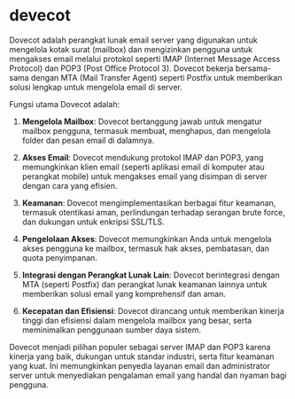 # devecot
Dovecot adalah perangkat lunak email server yang digunakan untuk mengelola kotak surat (mailbox) dan mengizinkan pengguna untuk mengakses email melalui protokol seperti IMAP (Internet Message Access Protocol) dan POP3 (Post Office Protocol 3). Dovecot bekerja bersama-sama dengan MTA (Mail Transfer Agent) seperti Postfix untuk memberikan solusi lengkap untuk mengelola email di server.

Fungsi utama Dovecot adalah:

1. **Mengelola Mailbox**: Dovecot bertanggung jawab untuk mengatur mailbox pengguna, termasuk membuat, menghapus, dan mengelola folder dan pesan email di dalamnya.

2. **Akses Email**: Dovecot mendukung protokol IMAP dan POP3, yang memungkinkan klien email (seperti aplikasi email di komputer atau perangkat mobile) untuk mengakses email yang disimpan di server dengan cara yang efisien.

3. **Keamanan**: Dovecot mengimplementasikan berbagai fitur keamanan, termasuk otentikasi aman, perlindungan terhadap serangan brute force, dan dukungan untuk enkripsi SSL/TLS.

4. **Pengelolaan Akses**: Dovecot memungkinkan Anda untuk mengelola akses pengguna ke mailbox, termasuk hak akses, pembatasan, dan quota penyimpanan.

5. **Integrasi dengan Perangkat Lunak Lain**: Dovecot berintegrasi dengan MTA (seperti Postfix) dan perangkat lunak keamanan lainnya untuk memberikan solusi email yang komprehensif dan aman.

6. **Kecepatan dan Efisiensi**: Dovecot dirancang untuk memberikan kinerja tinggi dan efisiensi dalam mengelola mailbox yang besar, serta meminimalkan penggunaan sumber daya sistem.

Dovecot menjadi pilihan populer sebagai server IMAP dan POP3 karena kinerja yang baik, dukungan untuk standar industri, serta fitur keamanan yang kuat. Ini memungkinkan penyedia layanan email dan administrator server untuk menyediakan pengalaman email yang handal dan nyaman bagi pengguna.
